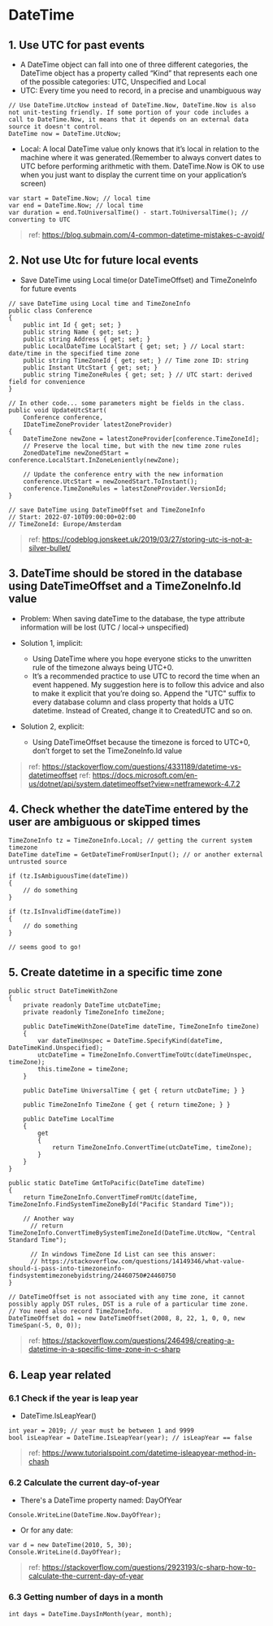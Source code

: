 # DateTime
## 1. Use UTC for past events
* A DateTime object can fall into one of three different categories, the DateTime object has a property called “Kind” that represents each one of the possible categories: UTC, Unspecified and Local
* UTC: Every time you need to record, in a precise and unambiguous way
```
// Use DateTime.UtcNow instead of DateTime.Now, DateTime.Now is also not unit-testing friendly. If some portion of your code includes a call to DateTime.Now, it means that it depends on an external data source it doesn't control.
DateTime now = DateTime.UtcNow;
```

* Local: A local DateTime value only knows that it’s local in relation to the machine where it was generated.(Remember to always convert dates to UTC before performing arithmetic with them. DateTime.Now is OK to use when you just want to display the current time on your application’s screen)
```
var start = DateTime.Now; // local time
var end = DateTime.Now; // local time
var duration = end.ToUniversalTime() - start.ToUniversalTime(); // converting to UTC
```

> ref: https://blog.submain.com/4-common-datetime-mistakes-c-avoid/

## 2. Not use Utc for future local events
* Save DateTime using Local time(or DateTimeOffset) and TimeZoneInfo for future events

```
// save DateTime using Local time and TimeZoneInfo
public class Conference
{
    public int Id { get; set; }
    public string Name { get; set; }
    public string Address { get; set; }
    public LocalDateTime LocalStart { get; set; } // Local start: date/time in the specified time zone
    public string TimeZoneId { get; set; } // Time zone ID: string
    public Instant UtcStart { get; set; }
    public string TimeZoneRules { get; set; } // UTC start: derived field for convenience
}
 
// In other code... some parameters might be fields in the class.
public void UpdateUtcStart(
    Conference conference,
    IDateTimeZoneProvider latestZoneProvider)
{
    DateTimeZone newZone = latestZoneProvider[conference.TimeZoneId];
    // Preserve the local time, but with the new time zone rules
    ZonedDateTime newZonedStart = conference.LocalStart.InZoneLeniently(newZone);
 
    // Update the conference entry with the new information
    conference.UtcStart = newZonedStart.ToInstant();
    conference.TimeZoneRules = latestZoneProvider.VersionId;
}
```

```
// save DateTime using DateTimeOffset and TimeZoneInfo
// Start: 2022-07-10T09:00:00+02:00
// TimeZoneId: Europe/Amsterdam
```

> ref: https://codeblog.jonskeet.uk/2019/03/27/storing-utc-is-not-a-silver-bullet/

## 3. DateTime should be stored in the database using DateTimeOffset and a TimeZoneInfo.Id value

* Problem: When saving dateTime to the database, the type attribute information will be lost (UTC / local-> unspecified)
* Solution 1, implicit:
    * Using DateTime where you hope everyone sticks to the unwritten rule of the timezone always being UTC+0.
    * It’s a recommended practice to use UTC to record the time when an event happened. My suggestion here is to follow this advice and also to make it explicit that you’re doing so. Append the "UTC" suffix to every database column and class property that holds a UTC datetime. Instead of Created, change it to CreatedUTC and so on.

* Solution 2, explicit:
    * Using DateTimeOffset because the timezone is forced to UTC+0, don’t forget to set the TimeZoneInfo.Id value

> ref: https://stackoverflow.com/questions/4331189/datetime-vs-datetimeoffset
> ref: https://docs.microsoft.com/en-us/dotnet/api/system.datetimeoffset?view=netframework-4.7.2

## 4. Check whether the dateTime entered by the user are ambiguous or skipped times
```
TimeZoneInfo tz = TimeZoneInfo.Local; // getting the current system timezone
DateTime dateTime = GetDateTimeFromUserInput(); // or another external untrusted source

if (tz.IsAmbiguousTime(dateTime))
{
    // do something
}

if (tz.IsInvalidTime(dateTime))
{
    // do something
}

// seems good to go!
```

## 5. Create datetime in a specific time zone
```
public struct DateTimeWithZone
{
    private readonly DateTime utcDateTime;
    private readonly TimeZoneInfo timeZone;

    public DateTimeWithZone(DateTime dateTime, TimeZoneInfo timeZone)
    {
        var dateTimeUnspec = DateTime.SpecifyKind(dateTime, DateTimeKind.Unspecified);
        utcDateTime = TimeZoneInfo.ConvertTimeToUtc(dateTimeUnspec, timeZone); 
        this.timeZone = timeZone;
    }

    public DateTime UniversalTime { get { return utcDateTime; } }

    public TimeZoneInfo TimeZone { get { return timeZone; } }

    public DateTime LocalTime
    { 
        get 
        { 
            return TimeZoneInfo.ConvertTime(utcDateTime, timeZone); 
        }
    }        
}
```

```
public static DateTime GmtToPacific(DateTime dateTime)
{
    return TimeZoneInfo.ConvertTimeFromUtc(dateTime, TimeZoneInfo.FindSystemTimeZoneById("Pacific Standard Time"));
		
    // Another way
	  // return TimeZoneInfo.ConvertTimeBySystemTimeZoneId(DateTime.UtcNow, "Central Standard Time");
	
	  // In windows TimeZone Id List can see this answer: 
	  // https://stackoverflow.com/questions/14149346/what-value-should-i-pass-into-timezoneinfo-findsystemtimezonebyidstring/24460750#24460750
}
```

```
// DateTimeOffset is not associated with any time zone, it cannot possibly apply DST rules, DST is a rule of a particular time zone.
// You need also record TimeZoneInfo.
DateTimeOffset do1 = new DateTimeOffset(2008, 8, 22, 1, 0, 0, new TimeSpan(-5, 0, 0));
```
> ref: https://stackoverflow.com/questions/246498/creating-a-datetime-in-a-specific-time-zone-in-c-sharp

## 6. Leap year related
### 6.1 Check if the year is leap year
* DateTime.IsLeapYear()
```
int year = 2019; // year must be between 1 and 9999
bool isLeapYear = DateTime.IsLeapYear(year); // isLeapYear == false
```
> ref: https://www.tutorialspoint.com/datetime-isleapyear-method-in-chash


### 6.2 Calculate the current day-of-year
* There's a DateTime property named: DayOfYear
```
Console.WriteLine(DateTime.Now.DayOfYear);
```

* Or for any date:
```
var d = new DateTime(2010, 5, 30);
Console.WriteLine(d.DayOfYear);
```
> ref: https://stackoverflow.com/questions/2923193/c-sharp-how-to-calculate-the-current-day-of-year

### 6.3 Getting number of days in a month
```
int days = DateTime.DaysInMonth(year, month);
```
